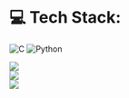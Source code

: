 
# 💻 Tech Stack:
![C](https://img.shields.io/badge/c-%2300599C.svg?style=flat&logo=c&logoColor=white) ![Python](https://img.shields.io/badge/python-3670A0?style=flat&logo=python&logoColor=ffdd54)

![](https://github-readme-stats.vercel.app/api?username=Muchangi001&theme=github_dark&hide_border=false&include_all_commits=true&count_private=false)<br/>
![](https://github-readme-streak-stats.herokuapp.com/?user=Muchangi001&theme=github_dark&hide_border=false)<br/>
![](https://github-readme-stats.vercel.app/api/top-langs/?username=Muchangi001&theme=github_dark&hide_border=false&include_all_commits=true&count_private=false&layout=compact)

<!-- Proudly created with GPRM ( https://gprm.itsvg.in ) -->
